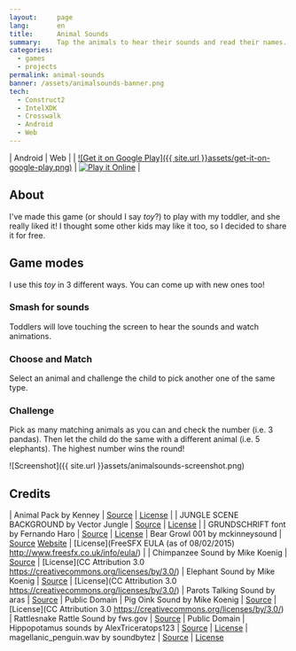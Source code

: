 ```yaml
---
layout:     page
lang:       en
title:      Animal Sounds
summary:    Tap the animals to hear their sounds and read their names.
categories:
  - games
  - projects
permalink: animal-sounds
banner: /assets/animalsounds-banner.png
tech:
  - Construct2
  - IntelXDK
  - Crosswalk
  - Android
  - Web
---
```


| Android | Web |
| [![Get it on Google Play]({{ site.url }}assets/get-it-on-google-play.png)](https://play.google.com/store/apps/details?id=ar.com.fcingolani.animalsounds) | [![Play it Online](http://www.w3.org/html/logo/badge/html5-badge-h-graphics-multimedia.png)](http://fcingolani.com.ar/static/animal-sounds/play/) |

## About

I've made this game (or should I say _toy_?) to play with my toddler, and she really liked it! I thought some other kids may like it too, so I decided to share it for free.

## Game modes

I use this _toy_ in 3 different ways. You can come up with new ones too!

### Smash for sounds

Toddlers will love touching the screen to hear the sounds and watch animations.

### Choose and Match

Select an animal and challenge the child to pick another one of the same type.

### Challenge

Pick as many matching animals as you can and check the number (i.e. 3 pandas). Then let the child do the same with a different animal (i.e. 5 elephants). The highest number wins the round!

![Screenshot]({{ site.url }}assets/animalsounds-screenshot.png)

## Credits

| Animal Pack by Kenney | [Source](http://kenney.nl/assets/animal-pac) | [License](https://creativecommons.org/publicdomain/zero/1.0/) |
| JUNGLE SCENE BACKGROUND by Vector Jungle | [Source](http://www.vectorjungle.com/2008/11/jungle-scene-background/) | [License](http://www.vectorjungle.com/terms-of-usage/) |
| GRUNDSCHRIFT font by Fernando Haro | [Source](http://openfontlibrary.org/en/font/de-puntillas-a-lace-regular) | [License](http://scripts.sil.org/cms/scripts/page.php?site_id=nrsi&id=OFL)
| Bear Growl 001 by mckinneysound | [Source](http://www.freesfx.co.uk/users/mckinneysound) [Website](http://www.freesfx.co.uk) | [License](FreeSFX EULA (as of 08/02/2015) http://www.freesfx.co.uk/info/eula/) |
| Chimpanzee Sound by Mike Koenig | [Source](http://soundbible.com/1188-Chimpanzee.html) | [License](CC Attribution 3.0 https://creativecommons.org/licenses/by/3.0/)
| Elephant Sound by Mike Koenig | [Source](http://soundbible.com/1140-Elephant.html) | [License](CC Attribution 3.0 https://creativecommons.org/licenses/by/3.0/)
| Parots Talking Sound by aras | [Source](http://soundbible.com/1544-Parots-Talking.html) | Public Domain
| Pig Oink Sound by Mike Koenig | [Source](http://soundbible.com/1221-Pig-Oink.html) | [License](CC Attribution 3.0 https://creativecommons.org/licenses/by/3.0/)
| Rattlesnake Rattle Sound by fws.gov | [Source](http://soundbible.com/237-Rattlesnake-Rattle.html) | Public Domain
| Hippopotamus sounds by AlexTriceratops123 | [Source](https://www.youtube.com/watch?v=bVdm2xBL6GY) | [License](https://support.google.com/youtube/answer/2797468)
| magellanic_penguin.wav by soundbytez | [Source](http://freesound.org/people/soundbytez/sounds/111079/) | [License](http://creativecommons.org/licenses/by/3.0/)
